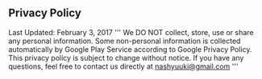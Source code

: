 ## Privacy Policy


Last Updated: February 3, 2017 
'''
We DO NOT collect, store, use or share any personal information. 
Some non-personal information is collected automatically by Google Play Service according to Google Privacy Policy. 
This privacy policy is subject to change without notice.
If you have any questions, feel free to contact us directly at nashyuuki@gmail.com
'''
